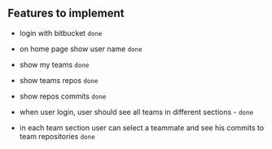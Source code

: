 ## Features to implement
- login with bitbucket `done`
- on home page show user name  `done`
- show my teams `done`
- show teams repos `done`
- show repos commits `done`

- when user login, user should see all teams in different sections - `done`
- in each team section user can select a teammate and see his commits to team repositories `done`
